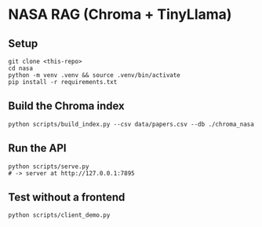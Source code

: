 # NASA RAG (Chroma + TinyLlama)

## Setup
```
git clone <this-repo>
cd nasa
python -m venv .venv && source .venv/bin/activate
pip install -r requirements.txt
```

## Build the Chroma index
```
python scripts/build_index.py --csv data/papers.csv --db ./chroma_nasa
```

## Run the API
```
python scripts/serve.py
# -> server at http://127.0.0.1:7895
```

## Test without a frontend
```
python scripts/client_demo.py 
``` 